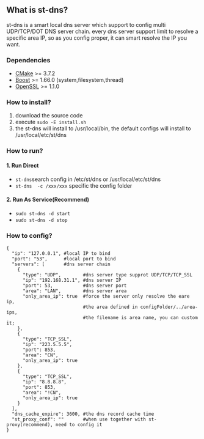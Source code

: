 ## What is st-dns?  
st-dns is a smart local dns server which support to config multi UDP/TCP/DOT DNS server chain. every dns server support limit to resolve a specific area IP, so as you config proper, it can smart resolve the IP you want.  

### Dependencies
- [CMake](https://cmake.org/) >= 3.7.2
- [Boost](http://www.boost.org/) >= 1.66.0 (system,filesystem,thread)
- [OpenSSL](https://www.openssl.org/) >= 1.1.0

### How to install?  
1. download the source code
2. execute ```sudo -E install.sh```
3. the st-dns will install to /usr/local/bin, the default configs will install to /usr/local/etc/st/dns

### How to run?  
#### 1. Run Direct  
*  `st-dns`search config in /etc/st/dns or /usr/local/etc/st/dns
*  `st-dns  -c /xxx/xxx`  specific the config folder
#### 2. Run As Service(Recommend)
*  `sudo st-dns -d start`  
*  `sudo st-dns -d stop`  

### How to config?  
```
{
  "ip": "127.0.0.1", #local IP to bind
  "port": "53",      #local port to bind
  "servers": [       #dns server chain
    {
      "type": "UDP",        #dns server type supprot UDP/TCP/TCP_SSL
      "ip": "192.168.31.1", #dns server IP
      "port": 53,           #dns server port
      "area": "LAN",        #dns server area
      "only_area_ip": true  #force the server only resolve the eare ip, 
                            #the area defined in configFolder/../area-ips, 
                            #the filename is area name, you can custom it;
    },
    {
      "type": "TCP_SSL",
      "ip": "223.5.5.5",
      "port": 853,
      "area": "CN",
      "only_area_ip": true
    },
    {
      "type": "TCP_SSL",
      "ip": "8.8.8.8",
      "port": 853,
      "area": "!CN",
      "only_area_ip": true
    }
  ],
  "dns_cache_expire": 3600, #the dns record cache time
  "st_proxy_conf": ""       #when use together with st-proxy(recommend), need to config it
}
```

     

